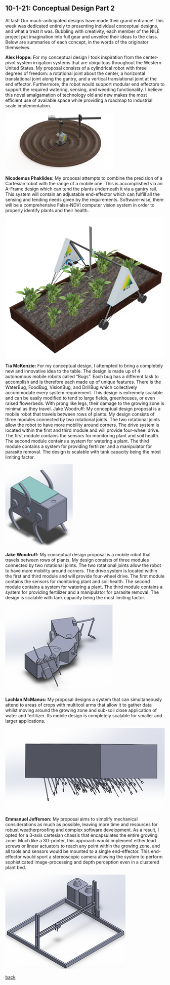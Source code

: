 ## 10-1-21: Conceptual Design Part 2

At last! Our much-anticipated designs have made their grand entrance! This week was dedicated entirely to presenting individual conceptual designs, and what a treat it was. Bubbling with creativity, each member of the NILE project put imagination into full gear and unveiled their ideas to the class. Below are summaries of each concept, in the words of the originator themselves. 

**Alex Hoppe:** For my conceptual design I took inspiration from the center-pivot system irrigation systems that are ubiquitous throughout the Western United States. My proposal consists of a cylindrical robot with three degrees of freedom: a rotational joint about the center, a horizontal translational joint along the gantry, and a vertical translational joint at the end effector. Furthermore, the robot would support modular end effectors to support the required watering, sensing, and weeding functionality. I believe this novel amalgamation of technology old and new makes the most efficient use of available space while providing a roadmap to industrial scale implementation.

![Alex Hoppe Design Photo](./../assets/AlexHoppe_design.png)


**Nicodemus Phaklides:** My proposal attempts to combine the precision of a Cartesian robot with the range of a mobile one. This is accomplished via an A-Frame design which can tend the plants underneath it via a gantry rail. This system will contain an adjustable end-effector which can fulfill all the sensing and tending needs given by the requirements. Software-wise, there will be a comprehensive False-NDVI computer vision system in order to properly identify plants and their health.

![Nicodemus Phaklides Design Photo](./../assets/NicodemusPhaklides_design.png)


**Tia McKenzie:** For my conceptual design, I attempted to bring a completely new and innovative idea to the table. The design is made up of 4 autonomous mobile robots called “Bugs”. Each bug has a different task to accomplish and is therefore each made up of unique features. There is the WaterBug, FoodBug, VisionBug, and DrillBug which collectively accommodate every system requirement. This design is extremely scalable and can be easily modified to tend to large fields, greenhouses, or even raised flowerbeds. With prong like legs, their damage to the growing zone is minimal as they travel.
Jake Woodruff: My conceptual design proposal is a mobile robot that travels between rows of plants. My design consists of three modules connected by two rotational joints. The two rotational joints allow the robot to have more mobility around corners. The drive system is located within the first and third module and will provide four-wheel drive.  The first module contains the sensors for monitoring plant and soil health. The second module contains a system for watering a plant. The third module contains a system for providing fertilizer and a manipulator for parasite removal. The design is scalable with tank capacity being the most limiting factor.

![Tia McKenzie Design Photo](./../assets/TiaMcKenzie_design.png)


**Jake Woodruff:** My conceptual design proposal is a mobile robot that travels between rows of plants. My design consists of three modules connected by two rotational joints. The two rotational joints allow the robot to have more mobility around corners. The drive system is located within the first and third module and will provide four-wheel drive.  The first module contains the sensors for monitoring plant and soil health. The second module contains a system for watering a plant. The third module contains a system for providing fertilizer and a manipulator for parasite removal. The design is scalable with tank capacity being the most limiting factor.

![Jacob Woodruff Design Photo](./../assets/JacobWoodruff_design.png)


**Lachlan McManus:** My proposal designs a system that can simultaneously attend to areas of crops with multitool arms that allow it to gather data whilst moving around the growing zone and sub-soil close application of water and fertilizer. Its mobile design is completely scalable for smaller and larger applications.

![Lachlan McManus Design Photo](./../assets/LachlanMcManus_design.png)


**Emmanuel Jefferson:** My proposal aims to simplify mechanical considerations as much as possible, leaving more time and resources for robust weatherproofing and complex software development. As a result, I opted for a 3-axis cartesian chassis that encapsulates the entire growing zone. Much like a 3D-printer, this approach would implement either lead screws or linear actuators to reach any point within the growing zone, and all tools and sensors would be mounted to a single end-effector. This end-effector would sport a stereoscopic camera allowing the system to perform sophisticated image-processing and depth perception even in a clustered plant bed.

![Emmanuel Jefferson Design Photo](./../assets/EmmanuelJefferson_design.png)


[back](./..)
